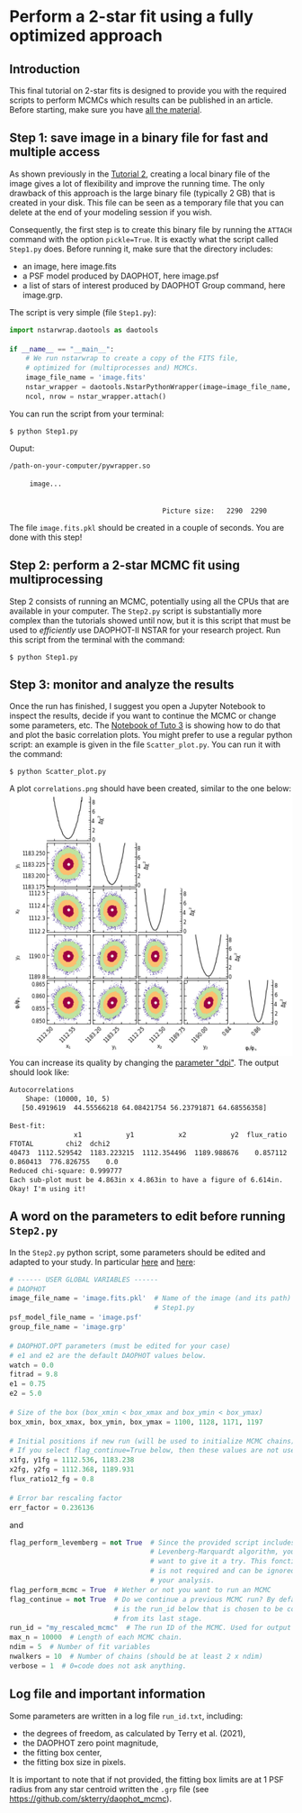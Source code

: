 # Perform a 2-star fit using a fully optimized approach

## Introduction

This final tutorial on 2-star fits is designed to provide you with the required scripts to perform MCMCs which results can be published in an article. Before starting, make sure you have [all the material](https://github.com/clementranc/nstarwrap/tree/main/Tutorials/Tutorial_3).

## Step 1: save image in a binary file for fast and multiple access

As shown previously in the [Tutorial 2](https://github.com/clementranc/nstarwrap/blob/main/Tutorials/Tutorial_2/Notebook.ipynb), creating a local binary file of the image gives a lot of flexibility and improve the running time. The only drawback of this approach is the large binary file (typically 2 GB) that is created in your disk. This file can be seen as a temporary file that you can delete at the end of your modeling session if you wish.

Consequently, the first step is to create this binary file by running the `ATTACH` command with the option `pickle=True`. It is exactly what the script called `Step1.py` does. Before running it, make sure that the directory includes:
- an image, here image.fits
- a PSF model produced by DAOPHOT, here image.psf
- a list of stars of interest produced by DAOPHOT Group command, here image.grp.

The script is very simple (file `Step1.py`):
```python
import nstarwrap.daotools as daotools

if __name__ == "__main__":
    # We run nstarwrap to create a copy of the FITS file, 
    # optimized for (multiprocesses and) MCMCs.
    image_file_name = 'image.fits'
    nstar_wrapper = daotools.NstarPythonWrapper(image=image_file_name, pickle=True)
    ncol, nrow = nstar_wrapper.attach()
```

You can run the script from your terminal:
```
$ python Step1.py
```
Ouput:
```
/path-on-your-computer/pywrapper.so

     image...


                                      Picture size:   2290  2290
```
The file `image.fits.pkl` should be created in a couple of seconds. You are done with this step!

## Step 2: perform a 2-star MCMC fit using multiprocessing

Step 2 consists of running an MCMC, potentially using all the CPUs that are available in your computer. The `Step2.py` script is substantially more complex than the tutorials showed until now, but it is this script that must be used to *efficiently* use DAOPHOT-II NSTAR for your research project. Run this script from the terminal with the command:
```
$ python Step1.py
```

## Step 3: monitor and analyze the results

Once the run has finished, I suggest you open a Jupyter Notebook to inspect the results, decide if you want to continue the MCMC or change some parameters, etc. The [Notebook of Tuto 3](https://github.com/clementranc/nstarwrap/blob/main/Tutorials/Tutorial_3/Notebook.ipynb) is showing how to do that and plot the basic correlation plots. You might prefer to use a regular python script: an example is given in the file `Scatter_plot.py`. You can run it with the command:
```
$ python Scatter_plot.py
```
A plot `correlations.png` should have been created, similar to the one below:
<img src="illustrations/Correlation.png" alt="Correlation plots" width="600"/><br>
You can increase its quality by changing the [parameter "dpi"](https://github.com/clementranc/nstarwrap/blob/040078b820de29efae79698389feb5d7acd8f6d3/Tutorials/Tutorial_3/scatter_plot.py#L74). The output should look like:
```
Autocorrelations
    Shape: (10000, 10, 5)
   [50.4919619  44.55566218 64.08421754 56.23791871 64.68556358]

Best-fit:
                x1           y1           x2           y2  flux_ratio    FTOTAL        chi2  dchi2
40473  1112.529542  1183.223215  1112.354496  1189.988676    0.857112  0.860413  776.826755    0.0
Reduced chi-square: 0.999777
Each sub-plot must be 4.863in x 4.863in to have a figure of 6.614in. Okay! I'm using it!
```

## A word on the parameters to edit before running `Step2.py`

In the `Step2.py` python script, some parameters should be edited and adapted to your study. In particular [here](https://github.com/clementranc/nstarwrap/blob/040078b820de29efae79698389feb5d7acd8f6d3/Tutorials/Tutorial_3/Step2.py#L23) and [here](https://github.com/clementranc/nstarwrap/blob/040078b820de29efae79698389feb5d7acd8f6d3/Tutorials/Tutorial_3/Step2.py#L127):
```python
# ------ USER GLOBAL VARIABLES ------
# DAOPHOT
image_file_name = 'image.fits.pkl'  # Name of the image (and its path) after 
                                    # Step1.py
psf_model_file_name = 'image.psf'
group_file_name = 'image.grp'

# DAOPHOT.OPT parameters (must be edited for your case)
# e1 and e2 are the default DAOPHOT values below.
watch = 0.0
fitrad = 9.8
e1 = 0.75
e2 = 5.0

# Size of the box (box_xmin < box_xmax and box_ymin < box_ymax)
box_xmin, box_xmax, box_ymin, box_ymax = 1100, 1128, 1171, 1197

# Initial positions if new run (will be used to initialize MCMC chains)
# If you select flag_continue=True below, then these values are not used.
x1fg, y1fg = 1112.536, 1183.238
x2fg, y2fg = 1112.368, 1189.931
flux_ratio12_fg = 0.8

# Error bar rescaling factor
err_factor = 0.236136
```
and 
```python
flag_perform_levemberg = not True  # Since the provided script includes a 
                                   # Levenberg-Marquardt algorithm, you may
                                   # want to give it a try. This fonctionnality
                                   # is not required and can be ignored during
                                   # your analysis.
flag_perform_mcmc = True  # Wether or not you want to run an MCMC
flag_continue = not True  # Do we continue a previous MCMC run? By default, it 
                          # is the run_id below that is chosen to be continued
                          # from its last stage.
run_id = "my_rescaled_mcmc"  # The run ID of the MCMC. Used for output files.
max_n = 10000  # Length of each MCMC chain.
ndim = 5  # Number of fit variables
nwalkers = 10  # Number of chains (should be at least 2 x ndim)
verbose = 1  # 0=code does not ask anything.
```

## Log file and important information

Some parameters are written in a log file `run_id.txt`, including:
- the degrees of freedom, as calculated by Terry et al. (2021),
- the DAOPHOT zero point magnitude,
- the fitting box center,
- the fitting box size in pixels.

It is important to note that if not provided, the fitting box limits are at 1 PSF radius from any star centroid written the `.grp` file (see https://github.com/skterry/daophot_mcmc).





